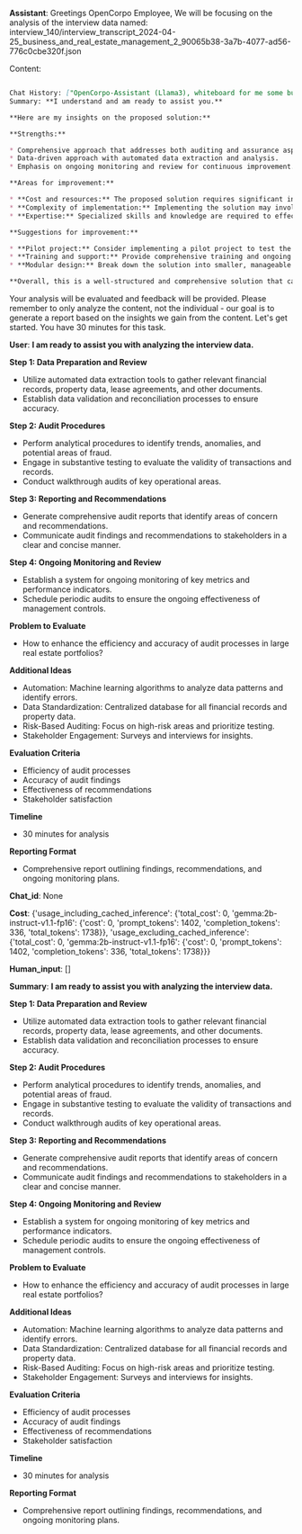 **Assistant**: Greetings OpenCorpo Employee, We will be focusing on the analysis of the interview data named: interview_140/interview_transcript_2024-04-25_business_and_real_estate_management_2_90065b38-3a7b-4077-ad56-776c0cbe320f.json 


 Content: 

 ```md

 Chat History: ["OpenCorpo-Assistant (Llama3), whiteboard for me some business and real estate management. Propose a solution for auditing and assurance. I will evaluate your answers and give my feedback, then propose a problem to you. You will answer and I will evaluate. Let's now begin. You have 30 minutes.", '**Solution for Auditing and Assurance in Business and Real Estate Management:**\n\n**Phase 1: Data Collection and Review (5 minutes)**\n- Leverage automated data extraction tools to gather financial records, property data, lease agreements, and other relevant documents.\n- Establish data validation and reconciliation processes to ensure accuracy.\n\n**Phase 2: Audit Procedures (15 minutes)**\n- Perform analytical procedures to identify trends, anomalies, and potential areas of fraud.\n- Engage in substantive testing to evaluate the validity of transactions and records.\n- Conduct walkthrough audits of key operational areas.\n\n**Phase 3: Reporting and Recommendations (10 minutes)**\n- Generate comprehensive audit reports that identify areas of concern and recommendations for improvement.\n- Communicate audit findings and recommendations to stakeholders in a clear and concise manner.\n\n**Phase 4: Ongoing Monitoring and Review (ongoing)**\n- Establish a system for ongoing monitoring of key metrics and performance indicators.\n- Schedule periodic audits to ensure the ongoing effectiveness of the management controls.\n\n**Problem to Evaluate:**\n\n- How to enhance the efficiency and accuracy of audit processes in large real estate portfolios?', "That's a great solution! Here are some additional ideas to consider:\n\n**Phase 1: Data Collection and Review**\n\n* Consider using machine learning algorithms to analyze data patterns and identify potential errors or discrepancies.\n* Implement a centralized database to store all financial records, property data, lease agreements, and other relevant documents in one place.\n\n**Phase 2: Audit Procedures**\n\n* Use predictive analytics to identify high-risk areas and prioritize audit efforts accordingly.\n* Engage with stakeholders through surveys or interviews to gain insights into the business operations and identify potential issues.\n\n**Phase 3: Reporting and Recommendations**\n\n* Consider creating interactive dashboards to visualize audit findings and recommendations, making it easier for stakeholders to understand the information.\n* Develop a plan for implementing recommendations, including assigning responsibility and tracking progress.\n\n**Phase 4: Ongoing Monitoring and Review**\n\n* Establish key performance indicators (KPIs) that align with business objectives and track progress regularly.\n* Consider using continuous auditing techniques, such as data analytics and monitoring, to identify issues in real-time.\n\nAs for the problem you presented, here are a few ideas to enhance efficiency and accuracy:\n\n1. **Automation:** Automate repetitive tasks, such as data entry and report generation, to reduce the time spent on audit processes.\n2. **Data Standardization:** Implement standardization processes for financial records, property data, and other relevant documents to ensure consistency and accuracy.\n3. **Risk-Based Auditing:** Focus audit efforts on high-risk areas and prioritize testing based on risk assessment, rather than a checklist approach.\n4. **Stakeholder Engagement:** Engage with stakeholders early in the process to understand their concerns and identify potential issues before they become major problems.\n\nPlease let me know if you would like me to elaborate on any of these ideas or if you have any other questions.", '**I understand and am ready to assist you.**\n\n**Here are my insights on the proposed solution:**\n\n**Strengths:**\n\n* Comprehensive approach that addresses both auditing and assurance aspects.\n* Data-driven approach with automated data extraction and analysis.\n* Emphasis on ongoing monitoring and review for continuous improvement.\n\n**Areas for improvement:**\n\n* **Cost and resources:** The proposed solution requires significant investment in technology and personnel.\n* **Complexity of implementation:** Implementing the solution may involve a substantial change in processes and culture.\n* **Expertise:** Specialized skills and knowledge are required to effectively implement the proposed solution.\n\n**Suggestions for improvement:**\n\n* **Pilot project:** Consider implementing a pilot project to test the new solution in a limited scope before wider implementation.\n* **Training and support:** Provide comprehensive training and ongoing support to users to ensure efficient adoption of the new solution.\n* **Modular design:** Break down the solution into smaller, manageable modules to make it more accessible and sustainable.\n\n**Overall, this is a well-structured and comprehensive solution that can significantly enhance business and real estate management. Addressing the areas for improvement will further strengthen the solution and ensure its successful implementation.**'] 
 Summary: **I understand and am ready to assist you.**

**Here are my insights on the proposed solution:**

**Strengths:**

* Comprehensive approach that addresses both auditing and assurance aspects.
* Data-driven approach with automated data extraction and analysis.
* Emphasis on ongoing monitoring and review for continuous improvement.

**Areas for improvement:**

* **Cost and resources:** The proposed solution requires significant investment in technology and personnel.
* **Complexity of implementation:** Implementing the solution may involve a substantial change in processes and culture.
* **Expertise:** Specialized skills and knowledge are required to effectively implement the proposed solution.

**Suggestions for improvement:**

* **Pilot project:** Consider implementing a pilot project to test the new solution in a limited scope before wider implementation.
* **Training and support:** Provide comprehensive training and ongoing support to users to ensure efficient adoption of the new solution.
* **Modular design:** Break down the solution into smaller, manageable modules to make it more accessible and sustainable.

**Overall, this is a well-structured and comprehensive solution that can significantly enhance business and real estate management. Addressing the areas for improvement will further strengthen the solution and ensure its successful implementation.** 
``` 


 Your analysis will be evaluated and feedback will be provided. Please remember to only analyze the content, not the individual - our goal is to generate a report based on the insights we gain from the content. Let's get started. You have 30 minutes for this task.

**User**: **I am ready to assist you with analyzing the interview data.**

**Step 1: Data Preparation and Review**

* Utilize automated data extraction tools to gather relevant financial records, property data, lease agreements, and other documents.
* Establish data validation and reconciliation processes to ensure accuracy.

**Step 2: Audit Procedures**

* Perform analytical procedures to identify trends, anomalies, and potential areas of fraud.
* Engage in substantive testing to evaluate the validity of transactions and records.
* Conduct walkthrough audits of key operational areas.

**Step 3: Reporting and Recommendations**

* Generate comprehensive audit reports that identify areas of concern and recommendations.
* Communicate audit findings and recommendations to stakeholders in a clear and concise manner.

**Step 4: Ongoing Monitoring and Review**

* Establish a system for ongoing monitoring of key metrics and performance indicators.
* Schedule periodic audits to ensure the ongoing effectiveness of management controls.

**Problem to Evaluate**

* How to enhance the efficiency and accuracy of audit processes in large real estate portfolios?

**Additional Ideas**

* Automation: Machine learning algorithms to analyze data patterns and identify errors.
* Data Standardization: Centralized database for all financial records and property data.
* Risk-Based Auditing: Focus on high-risk areas and prioritize testing.
* Stakeholder Engagement: Surveys and interviews for insights.

**Evaluation Criteria**

* Efficiency of audit processes
* Accuracy of audit findings
* Effectiveness of recommendations
* Stakeholder satisfaction

**Timeline**

* 30 minutes for analysis

**Reporting Format**

* Comprehensive report outlining findings, recommendations, and ongoing monitoring plans.

**Chat_id**: None

**Cost**: {'usage_including_cached_inference': {'total_cost': 0, 'gemma:2b-instruct-v1.1-fp16': {'cost': 0, 'prompt_tokens': 1402, 'completion_tokens': 336, 'total_tokens': 1738}}, 'usage_excluding_cached_inference': {'total_cost': 0, 'gemma:2b-instruct-v1.1-fp16': {'cost': 0, 'prompt_tokens': 1402, 'completion_tokens': 336, 'total_tokens': 1738}}}

**Human_input**: []

**Summary**: **I am ready to assist you with analyzing the interview data.**

**Step 1: Data Preparation and Review**

* Utilize automated data extraction tools to gather relevant financial records, property data, lease agreements, and other documents.
* Establish data validation and reconciliation processes to ensure accuracy.

**Step 2: Audit Procedures**

* Perform analytical procedures to identify trends, anomalies, and potential areas of fraud.
* Engage in substantive testing to evaluate the validity of transactions and records.
* Conduct walkthrough audits of key operational areas.

**Step 3: Reporting and Recommendations**

* Generate comprehensive audit reports that identify areas of concern and recommendations.
* Communicate audit findings and recommendations to stakeholders in a clear and concise manner.

**Step 4: Ongoing Monitoring and Review**

* Establish a system for ongoing monitoring of key metrics and performance indicators.
* Schedule periodic audits to ensure the ongoing effectiveness of management controls.

**Problem to Evaluate**

* How to enhance the efficiency and accuracy of audit processes in large real estate portfolios?

**Additional Ideas**

* Automation: Machine learning algorithms to analyze data patterns and identify errors.
* Data Standardization: Centralized database for all financial records and property data.
* Risk-Based Auditing: Focus on high-risk areas and prioritize testing.
* Stakeholder Engagement: Surveys and interviews for insights.

**Evaluation Criteria**

* Efficiency of audit processes
* Accuracy of audit findings
* Effectiveness of recommendations
* Stakeholder satisfaction

**Timeline**

* 30 minutes for analysis

**Reporting Format**

* Comprehensive report outlining findings, recommendations, and ongoing monitoring plans.

